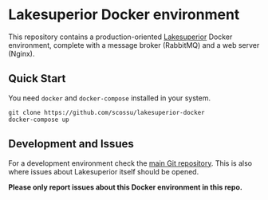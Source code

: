 # Lakesuperior Docker environment

This repository contains a production-oriented
[Lakesuperior](https://lakesuperior.readhthedocs.io) Docker environment,
complete with a message broker (RabbitMQ) and a web server (Nginx).

## Quick Start

You need `docker` and `docker-compose` installed in your system.

    git clone https://github.com/scossu/lakesuperior-docker
    docker-compose up

## Development and Issues

For a development environment check the
[main Git repository](https://github.com/scossu/lakesuperior). This is also
where issues about Lakesuperior itself should be opened.

**Please only report issues about this Docker environment in this repo.**

